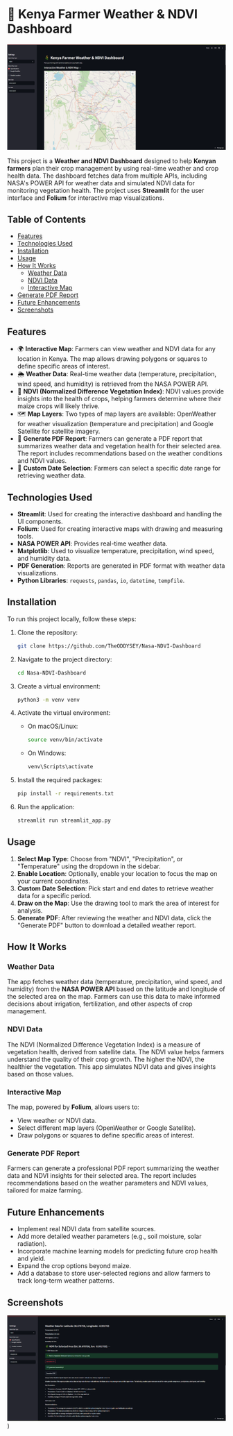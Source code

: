 # 🌾 Kenya Farmer Weather & NDVI Dashboard
![Mkulima Expert Banner](./nvdi.png)

This project is a **Weather and NDVI Dashboard** designed to help **Kenyan farmers** plan their crop management by using real-time weather and crop health data. The dashboard fetches data from multiple APIs, including NASA's POWER API for weather data and simulated NDVI data for monitoring vegetation health. The project uses **Streamlit** for the user interface and **Folium** for interactive map visualizations.

## Table of Contents
- [Features](#features)
- [Technologies Used](#technologies-used)
- [Installation](#installation)
- [Usage](#usage)
- [How It Works](#how-it-works)
  - [Weather Data](#weather-data)
  - [NDVI Data](#ndvi-data)
  - [Interactive Map](#interactive-map)
- [Generate PDF Report](#generate-pdf-report)
- [Future Enhancements](#future-enhancements)
- [Screenshots](#screenshots)

## Features
- 🌍 **Interactive Map**: Farmers can view weather and NDVI data for any location in Kenya. The map allows drawing polygons or squares to define specific areas of interest.
- 🌦️ **Weather Data**: Real-time weather data (temperature, precipitation, wind speed, and humidity) is retrieved from the NASA POWER API.
- 🌿 **NDVI (Normalized Difference Vegetation Index)**: NDVI values provide insights into the health of crops, helping farmers determine where their maize crops will likely thrive.
- 🗺️ **Map Layers**: Two types of map layers are available: OpenWeather for weather visualization (temperature and precipitation) and Google Satellite for satellite imagery.
- 📄 **Generate PDF Report**: Farmers can generate a PDF report that summarizes weather data and vegetation health for their selected area. The report includes recommendations based on the weather conditions and NDVI values.
- 📅 **Custom Date Selection**: Farmers can select a specific date range for retrieving weather data.

## Technologies Used
- **Streamlit**: Used for creating the interactive dashboard and handling the UI components.
- **Folium**: Used for creating interactive maps with drawing and measuring tools.
- **NASA POWER API**: Provides real-time weather data.
- **Matplotlib**: Used to visualize temperature, precipitation, wind speed, and humidity data.
- **PDF Generation**: Reports are generated in PDF format with weather data visualizations.
- **Python Libraries**: `requests`, `pandas`, `io`, `datetime`, `tempfile`.

## Installation

To run this project locally, follow these steps:

1. Clone the repository:
   ```bash
   git clone https://github.com/TheODDYSEY/Nasa-NDVI-Dashboard
   ```

2. Navigate to the project directory:
   ```bash
   cd Nasa-NDVI-Dashboard
   ```

3. Create a virtual environment:
   ```bash
   python3 -m venv venv
   ```

4. Activate the virtual environment:
   - On macOS/Linux:
     ```bash
     source venv/bin/activate
     ```
   - On Windows:
     ```bash
     venv\Scripts\activate
     ```

5. Install the required packages:
   ```bash
   pip install -r requirements.txt
   ```

6. Run the application:
   ```bash
   streamlit run streamlit_app.py
   ```

## Usage
1. **Select Map Type**: Choose from "NDVI", "Precipitation", or "Temperature" using the dropdown in the sidebar.
2. **Enable Location**: Optionally, enable your location to focus the map on your current coordinates.
3. **Custom Date Selection**: Pick start and end dates to retrieve weather data for a specific period.
4. **Draw on the Map**: Use the drawing tool to mark the area of interest for analysis.
5. **Generate PDF**: After reviewing the weather and NDVI data, click the "Generate PDF" button to download a detailed weather report.

## How It Works

### Weather Data
The app fetches weather data (temperature, precipitation, wind speed, and humidity) from the **NASA POWER API** based on the latitude and longitude of the selected area on the map. Farmers can use this data to make informed decisions about irrigation, fertilization, and other aspects of crop management.

### NDVI Data
The NDVI (Normalized Difference Vegetation Index) is a measure of vegetation health, derived from satellite data. The NDVI value helps farmers understand the quality of their crop growth. The higher the NDVI, the healthier the vegetation. This app simulates NDVI data and gives insights based on those values.

### Interactive Map
The map, powered by **Folium**, allows users to:
- View weather or NDVI data.
- Select different map layers (OpenWeather or Google Satellite).
- Draw polygons or squares to define specific areas of interest.

### Generate PDF Report
Farmers can generate a professional PDF report summarizing the weather data and NDVI insights for their selected area. The report includes recommendations based on the weather parameters and NDVI values, tailored for maize farming.

## Future Enhancements
- Implement real NDVI data from satellite sources.
- Add more detailed weather parameters (e.g., soil moisture, solar radiation).
- Incorporate machine learning models for predicting future crop health and yield.
- Expand the crop options beyond maize.
- Add a database to store user-selected regions and allow farmers to track long-term weather patterns.

## Screenshots
![Mkulima Expert Banner](./nvdi2.png))


